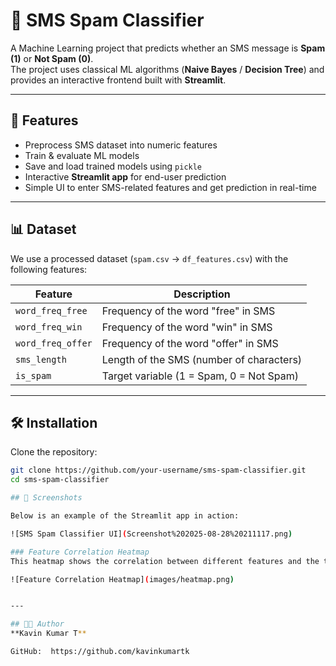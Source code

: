 # 📩 SMS Spam Classifier

A Machine Learning project that predicts whether an SMS message is **Spam (1)** or **Not Spam (0)**.  
The project uses classical ML algorithms (**Naive Bayes** / **Decision Tree**) and provides an interactive frontend built with **Streamlit**.

---

## 🚀 Features
- Preprocess SMS dataset into numeric features
- Train & evaluate ML models
- Save and load trained models using `pickle`
- Interactive **Streamlit app** for end-user prediction
- Simple UI to enter SMS-related features and get prediction in real-time

---

## 📊 Dataset

We use a processed dataset (`spam.csv` → `df_features.csv`) with the following features:

| Feature            | Description                               |
|--------------------|-------------------------------------------|
| `word_freq_free`   | Frequency of the word "free" in SMS       |
| `word_freq_win`    | Frequency of the word "win" in SMS        |
| `word_freq_offer`  | Frequency of the word "offer" in SMS      |
| `sms_length`       | Length of the SMS (number of characters)  |
| `is_spam`          | Target variable (1 = Spam, 0 = Not Spam)  |

---

## 🛠️ Installation

Clone the repository:

```bash
git clone https://github.com/your-username/sms-spam-classifier.git
cd sms-spam-classifier

## 📸 Screenshots

Below is an example of the Streamlit app in action:

![SMS Spam Classifier UI](Screenshot%202025-08-28%20211117.png)

### Feature Correlation Heatmap
This heatmap shows the correlation between different features and the target label (`is_spam`).

![Feature Correlation Heatmap](images/heatmap.png)


---

## 👨‍💻 Author
**Kavin Kumar T**

GitHub:  https://github.com/kavinkumartk